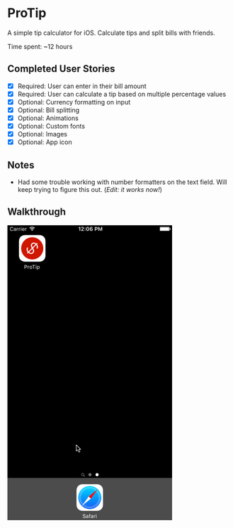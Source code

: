 # ProTip

A simple tip calculator for iOS. Calculate tips and split bills with friends.

Time spent: ~12 hours

## Completed User Stories

* [x] Required: User can enter in their bill amount
* [x] Required: User can calculate a tip based on multiple percentage values
* [x] Optional: Currency formatting on input
* [x] Optional: Bill splitting
* [x] Optional: Animations
* [x] Optional: Custom fonts
* [x] Optional: Images
* [x] Optional: App icon

## Notes

- Had some trouble working with number formatters on the text field. Will keep trying to figure this out. (*Edit: it works now!*)

## Walkthrough

![Walkthrough](demo.gif)
